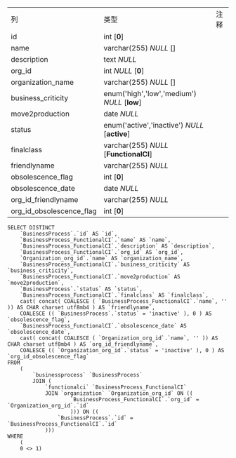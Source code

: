 |                          |                                               |      |
| :----------------------- | --------------------------------------------- | ---- |
| 列                       | 类型                                          | 注释 |
| id                       | int [**0**]                                   |      |
| name                     | varchar(255) *NULL* []                        |      |
| description              | text *NULL*                                   |      |
| org_id                   | int *NULL* [**0**]                            |      |
| organization_name        | varchar(255) *NULL* []                        |      |
| business_criticity       | enum('high','low','medium') *NULL* [**low**]  |      |
| move2production          | date *NULL*                                   |      |
| status                   | enum('active','inactive') *NULL* [**active**] |      |
| finalclass               | varchar(255) *NULL* [**FunctionalCI**]        |      |
| friendlyname             | varchar(255) *NULL*                           |      |
| obsolescence_flag        | int [**0**]                                   |      |
| obsolescence_date        | date *NULL*                                   |      |
| org_id_friendlyname      | varchar(255) *NULL*                           |      |
| org_id_obsolescence_flag | int [**0**]                                   |      |

```
SELECT DISTINCT
	`BusinessProcess`.`id` AS `id`,
	`BusinessProcess_FunctionalCI`.`name` AS `name`,
	`BusinessProcess_FunctionalCI`.`description` AS `description`,
	`BusinessProcess_FunctionalCI`.`org_id` AS `org_id`,
	`Organization_org_id`.`name` AS `organization_name`,
	`BusinessProcess_FunctionalCI`.`business_criticity` AS `business_criticity`,
	`BusinessProcess_FunctionalCI`.`move2production` AS `move2production`,
	`BusinessProcess`.`status` AS `status`,
	`BusinessProcess_FunctionalCI`.`finalclass` AS `finalclass`,
	cast( concat( COALESCE ( `BusinessProcess_FunctionalCI`.`name`, '' )) AS CHAR charset utf8mb4 ) AS `friendlyname`,
	COALESCE (( `BusinessProcess`.`status` = 'inactive' ), 0 ) AS `obsolescence_flag`,
	`BusinessProcess_FunctionalCI`.`obsolescence_date` AS `obsolescence_date`,
	cast( concat( COALESCE ( `Organization_org_id`.`name`, '' )) AS CHAR charset utf8mb4 ) AS `org_id_friendlyname`,
	COALESCE (( `Organization_org_id`.`status` = 'inactive' ), 0 ) AS `org_id_obsolescence_flag` 
FROM
	(
		`businessprocess` `BusinessProcess`
		JOIN (
			`functionalci` `BusinessProcess_FunctionalCI`
			JOIN `organization` `Organization_org_id` ON ((
					`BusinessProcess_FunctionalCI`.`org_id` = `Organization_org_id`.`id` 
					))) ON ((
				`BusinessProcess`.`id` = `BusinessProcess_FunctionalCI`.`id` 
			))) 
WHERE
	(
	0 <> 1)
```

